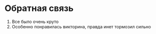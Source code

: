 # Обратная связь 
1. Все было очень круто
2. Особенно понравилась викторина, правда инет тормозил сильно


